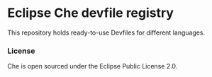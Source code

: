 # Eclipse Che devfile registry

This repository holds ready-to-use Devfiles for different languages. 

### License
Che is open sourced under the Eclipse Public License 2.0.
